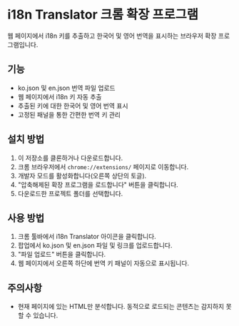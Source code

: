 # i18n Translator 크롬 확장 프로그램

웹 페이지에서 i18n 키를 추출하고 한국어 및 영어 번역을 표시하는 브라우저 확장 프로그램입니다.

## 기능

- ko.json 및 en.json 번역 파일 업로드
- 웹 페이지에서 i18n 키 자동 추출
- 추출된 키에 대한 한국어 및 영어 번역 표시
- 고정된 패널을 통한 간편한 번역 키 관리

## 설치 방법

1. 이 저장소를 클론하거나 다운로드합니다.
2. 크롬 브라우저에서 `chrome://extensions/` 페이지로 이동합니다.
3. 개발자 모드를 활성화합니다(오른쪽 상단의 토글).
4. "압축해제된 확장 프로그램을 로드합니다" 버튼을 클릭합니다.
5. 다운로드한 프로젝트 폴더를 선택합니다.

## 사용 방법

1. 크롬 툴바에서 i18n Translator 아이콘을 클릭합니다.
2. 팝업에서 ko.json 및 en.json 파일 및 링크를 업로드합니다.
3. "파일 업로드" 버튼을 클릭합니다.
4. 웹 페이지에서 오른쪽 하단에 번역 키 패널이 자동으로 표시됩니다.

## 주의사항

- 현재 페이지에 있는 HTML만 분석합니다. 동적으로 로드되는 콘텐츠는 감지하지 못할 수 있습니다.
